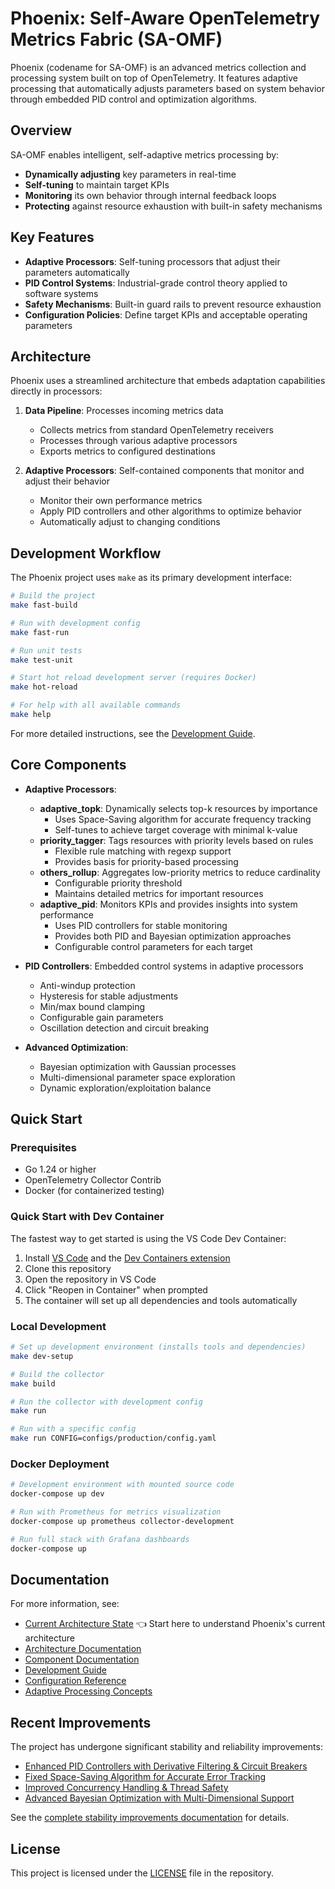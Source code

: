 # Phoenix: Self-Aware OpenTelemetry Metrics Fabric (SA-OMF)

Phoenix (codename for SA-OMF) is an advanced metrics collection and processing system built on top of OpenTelemetry. It features adaptive processing that automatically adjusts parameters based on system behavior through embedded PID control and optimization algorithms.

## Overview

SA-OMF enables intelligent, self-adaptive metrics processing by:

- **Dynamically adjusting** key parameters in real-time
- **Self-tuning** to maintain target KPIs
- **Monitoring** its own behavior through internal feedback loops
- **Protecting** against resource exhaustion with built-in safety mechanisms

## Key Features

- **Adaptive Processors**: Self-tuning processors that adjust their parameters automatically
- **PID Control Systems**: Industrial-grade control theory applied to software systems
- **Safety Mechanisms**: Built-in guard rails to prevent resource exhaustion
- **Configuration Policies**: Define target KPIs and acceptable operating parameters

## Architecture

Phoenix uses a streamlined architecture that embeds adaptation capabilities directly in processors:

1. **Data Pipeline**: Processes incoming metrics data
   - Collects metrics from standard OpenTelemetry receivers
   - Processes through various adaptive processors
   - Exports metrics to configured destinations

2. **Adaptive Processors**: Self-contained components that monitor and adjust their behavior
   - Monitor their own performance metrics
   - Apply PID controllers and other algorithms to optimize behavior
   - Automatically adjust to changing conditions

## Development Workflow

The Phoenix project uses `make` as its primary development interface:

```bash
# Build the project
make fast-build

# Run with development config
make fast-run

# Run unit tests
make test-unit

# Start hot reload development server (requires Docker)
make hot-reload

# For help with all available commands
make help
```

For more detailed instructions, see the [Development Guide](docs/development-guide.md).

## Core Components

- **Adaptive Processors**:
  - **adaptive_topk**: Dynamically selects top-k resources by importance
    - Uses Space-Saving algorithm for accurate frequency tracking
    - Self-tunes to achieve target coverage with minimal k-value
  - **priority_tagger**: Tags resources with priority levels based on rules
    - Flexible rule matching with regexp support
    - Provides basis for priority-based processing
  - **others_rollup**: Aggregates low-priority metrics to reduce cardinality
    - Configurable priority threshold
    - Maintains detailed metrics for important resources
  - **adaptive_pid**: Monitors KPIs and provides insights into system performance
    - Uses PID controllers for stable monitoring
    - Provides both PID and Bayesian optimization approaches
    - Configurable control parameters for each target

- **PID Controllers**: Embedded control systems in adaptive processors
  - Anti-windup protection
  - Hysteresis for stable adjustments
  - Min/max bound clamping
  - Configurable gain parameters
  - Oscillation detection and circuit breaking

- **Advanced Optimization**:
  - Bayesian optimization with Gaussian processes
  - Multi-dimensional parameter space exploration
  - Dynamic exploration/exploitation balance

## Quick Start

### Prerequisites

- Go 1.24 or higher
- OpenTelemetry Collector Contrib
- Docker (for containerized testing)

### Quick Start with Dev Container

The fastest way to get started is using the VS Code Dev Container:

1. Install [VS Code](https://code.visualstudio.com/) and the [Dev Containers extension](https://marketplace.visualstudio.com/items?itemName=ms-vscode-remote.remote-containers)
2. Clone this repository
3. Open the repository in VS Code
4. Click "Reopen in Container" when prompted
5. The container will set up all dependencies and tools automatically

### Local Development

```bash
# Set up development environment (installs tools and dependencies)
make dev-setup

# Build the collector
make build

# Run the collector with development config
make run 

# Run with a specific config
make run CONFIG=configs/production/config.yaml
```

### Docker Deployment

```bash
# Development environment with mounted source code
docker-compose up dev

# Run with Prometheus for metrics visualization
docker-compose up prometheus collector-development

# Run full stack with Grafana dashboards
docker-compose up
```

## Documentation

For more information, see:
- [Current Architecture State](docs/architecture/CURRENT_STATE.md) 👈 Start here to understand Phoenix's current architecture
- [Architecture Documentation](docs/architecture/README.md)
- [Component Documentation](docs/components/README.md)
- [Development Guide](docs/development-guide.md)
- [Configuration Reference](docs/configuration-reference.md)
- [Adaptive Processing Concepts](docs/concepts/adaptive-processing.md)

## Recent Improvements

The project has undergone significant stability and reliability improvements:

- [Enhanced PID Controllers with Derivative Filtering & Circuit Breakers](docs/improvements/stability-improvements.md#1-pid-controller-enhancements)
- [Fixed Space-Saving Algorithm for Accurate Error Tracking](docs/improvements/stability-improvements.md#2-space-saving-algorithm-corrections)
- [Improved Concurrency Handling & Thread Safety](docs/improvements/stability-improvements.md#3-concurrency-handling-improvements)
- [Advanced Bayesian Optimization with Multi-Dimensional Support](docs/improvements/stability-improvements.md#4-bayesian-optimization-enhancements)

See the [complete stability improvements documentation](docs/improvements/stability-improvements.md) for details.

## License

This project is licensed under the [LICENSE](LICENSE) file in the repository.